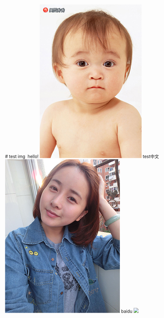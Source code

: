 # test img 
hello!
![](images/testimg/_u793A_u4F8B_u56FE_u7247_03.jpg)
test中文
![](images/testimg/_u793A_u4F8B_u56FE_u7247_02.jpg)
baidu
![](//www.baidu.com/img/baidu_jgylogo3.gif)